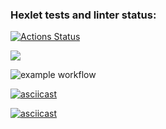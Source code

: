 ### Hexlet tests and linter status:
[![Actions Status](https://github.com/vladbeer/frontend-project-lvl1/workflows/hexlet-check/badge.svg)](https://github.com/vladbeer/frontend-project-lvl1/actions)

<a href="https://codeclimate.com/github/vladbeer/frontend-project-lvl1/maintainability"><img src="https://api.codeclimate.com/v1/badges/88f6d42d68f41cd5ef3d/maintainability" /></a>

![example workflow](https://github.com/vladbeer/frontend-project-lvl1/actions/workflows/.github/workflows/superlinter.yml/badge.svg)

[![asciicast](https://asciinema.org/a/Rs5TZTMOFtxlsUHTdNdEo8pXY.svg)](https://asciinema.org/a/Rs5TZTMOFtxlsUHTdNdEo8pXY)

[![asciicast](https://asciinema.org/a/Apfn0RReQw3uvm82WwNM7wnP3.svg)](https://asciinema.org/a/Apfn0RReQw3uvm82WwNM7wnP3)